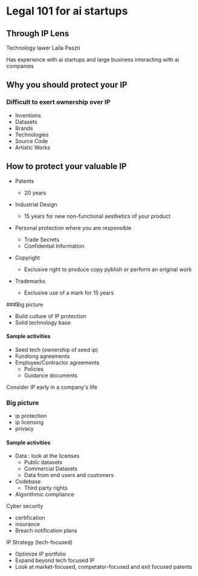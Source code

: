 # Legal 101 for ai startups
## Through IP Lens
Technology lawer
Laila Paszti

Has experience with ai startups and large business interacting
with ai companies

## Why you should protect your IP
### Difficult to exert ownership over IP
 - Inventions
 - Datasets
 - Brands
 - Technologies
 - Source Code
 - Artistic Works


## How to protect your valuable IP
 - Patents
	 - 20 years
 - Industrial Design
	 - 15 years for new non-functional aesthetics of your
	   product 
	   
 - Personal protection where you are responsible
  	 - Trade Secrets
 	 - Confidential Information
 - Copyright
	 - Exclusive right to produce copy pyblish or perform
	   an original work 
 - Trademarks
	 - Exclusive use of a mark for 15 years 

###Big picture
 - Build culture of IP protection
 - Solid technology base

#### Sample activities
 - Seed tech (ownership of seed ip)
 - Fundiong agreements
 - Employee/Contractor agreements
 	 - Policies
 	 - Guidance documents

Consider IP early in a company's life


### Big picture
 - ip protection
 - ip licensing
 - privacy

#### Sample activities
 - Data : look at the licenses
	 - Public datasets 
	 - Commercial Datasets
	 - Data from end users and customers
 - Codebase
	 - Third party rights
 - Algorithmic compliance

Cyber security
 - certification
 - insurance
 - Breach notification plans

IP Strategy (tech-focused)
 - Optimize IP portfolio
 - Expand beyond tech focused IP
 - Look at market-focused, competator-focused and exit focused
   patents
